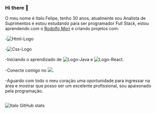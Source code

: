 ### Hi there 👋

O meu nome é Italo Felipe, tenho 30 anos, atualmente sou Analista de Suprimentos e estou estudando para ser programador Full Stack, estou aprendendo com o <a href="https://rodolfomori.com.br/devclub/">Rodolfo Mori</a> e criando projetos com:
<br>
<br>
-<img src="https://img.shields.io/badge/HTML-239120?style=for-the-badge&logo=html5&logoColor=white" alt="Html-Logo">
<br>
<br>
-<img src="https://img.shields.io/badge/CSS-239120?&style=for-the-badge&logo=css3&logoColor=white" alt="Css-Logo">
<br>
<br>
-Iniciando o aprendizado de <img src="https://img.shields.io/badge/JavaScript-323330?style=for-the-badge&logo=javascript&logoColor=F7DF1E" alt="Logo-Java"> e <img src="https://img.shields.io/badge/React-20232A?style=for-the-badge&logo=react&logoColor=61DAFB" alt="Logo-React">. 
<br>
<br>
-Conecte comigo no  <a href="https://www.linkedin.com/in/italo-felipe-03b152113/"><img src="https://img.shields.io/badge/LinkedIn-0077B5?style=for-the-badge&logo=linkedin&logoColor=white" ></a>.
<br>
<br>
-Aguardo com todo o meu coração uma oportunidade para ingressar na área e mostrar que posso ser um excelente profissional, sou apaixonado pela programação.
<br>
<br>

![Italo GitHub stats](https://github-readme-stats.vercel.app/api?username=italofdas&show_icons=true&theme=radical)


